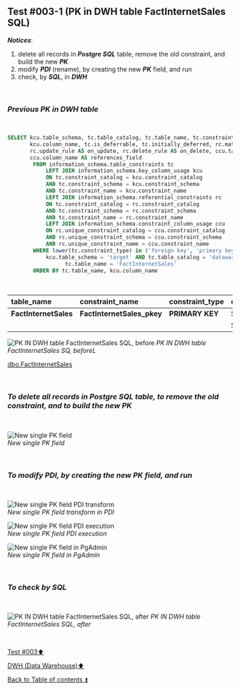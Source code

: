 ## Test #003-1 (PK in DWH table FactInternetSales SQL)  

**_Notices_**:  

1. delete all records in **_Postgre SQL_** table, remove the old constraint, and build the new **_PK_**   
2. modify **_PDI_** (rename), by creating the new **_PK_** field, and run  
3. check, by **_SQL_**, in **_DWH_**  

<p><br></p>

### **_Previous PK in DWH table_**  

<p><br></p> 

````SQL
SELECT kcu.table_schema, tc.table_catalog, tc.table_name, tc.constraint_name, tc.constraint_type, 
	   kcu.column_name, tc.is_deferrable, tc.initially_deferred, rc.match_option AS match_type, 
	   rc.update_rule AS on_update, rc.delete_rule AS on_delete, ccu.table_name AS references_table,
	   ccu.column_name AS references_field
		FROM information_schema.table_constraints tc
			LEFT JOIN information_schema.key_column_usage kcu
			ON tc.constraint_catalog = kcu.constraint_catalog
			AND tc.constraint_schema = kcu.constraint_schema
			AND tc.constraint_name = kcu.constraint_name
			LEFT JOIN information_schema.referential_constraints rc
			ON tc.constraint_catalog = rc.constraint_catalog
			AND tc.constraint_schema = rc.constraint_schema
			AND tc.constraint_name = rc.constraint_name
			LEFT JOIN information_schema.constraint_column_usage ccu
			ON rc.unique_constraint_catalog = ccu.constraint_catalog
			AND rc.unique_constraint_schema = ccu.constraint_schema
			AND rc.unique_constraint_name = ccu.constraint_name
		WHERE lower(tc.constraint_type) in ('foreign key', 'primary key') AND
			kcu.table_schema = 'target' AND tc.table_catalog = 'datawarehouse' AND tc.table_name<> 'Metadata' AND
                  tc.table_name = 'FactInternetSales'
		ORDER BY tc.table_name, kcu.column_name
````

<p><br></p>

| table_name                    | constraint_name                  | constraint_type   | column_name           | new PK                        |
| :---------------------------- | :------------------------------- | :---------------- | :-------------------- | :---------------------------- |
| **FactInternetSales**         | **FactInternetSales_pkey**       | **PRIMARY KEY**   | SalesOrderLineNumber  | **FactInternetSalesPK**       |
|                               |                                  |                   | SalesOrderNumber      |                               |

![PK IN DWH table FactInternetSales SQL, before](https://i.imgur.com/2mtDeky.png)
_PK IN DWH table FactInternetSales SQ, beforeL_  

[dbo.FactInternetSales](../dbo.FactInternetSales.md)

<p><br></p>

### **_To delete all records in Postgre SQL table, to remove the old constraint, and to build the new PK_**

<p><br></p>

![New single PK field](https://i.imgur.com/I3BTlUu.png)  
_New single PK field_  

<p><br></p>

### **_To modify PDI, by creating the new PK field, and run_**

<p><br></p>

![New single PK field PDI transform](https://i.imgur.com/BUcqLTk.png)  
_New single PK field transform in PDI_  

![New single PK field PDI execution](https://i.imgur.com/oSRw2XR.png)  
_New single PK field PDI execution_  

![New single PK field in PgAdmin](https://i.imgur.com/UPybUYv.png)  
_New single PK field in PgAdmin_  

<p><br></p>

### **_To check by SQL_**

<p><br></p>

![PK IN DWH table FactInternetSales SQL, after](https://i.imgur.com/F2ZwOvF.png)
_PK IN DWH table FactInternetSales SQL, after_  

<p><br></p>

[Test #003:arrow_up:](t003.md)  

[DWH (Data Warehouse):arrow_up:](../dwh.md)  

[Back to Table of contents :arrow_double_up:](../../README.md)   